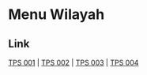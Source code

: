 # Menu Wilayah

## Link

[TPS 001](https://github.com/gigit-pemilu/pemilu-2024-82-maluku-utara/tree/main/pilpres/hitung-suara/sub/82-maluku-utara/sub/02-halmahera-tengah/sub/05-weda-selatan/sub/2008-air-salobar/sub/001-tps)
 | 
[TPS 002](https://github.com/gigit-pemilu/pemilu-2024-82-maluku-utara/tree/main/pilpres/hitung-suara/sub/82-maluku-utara/sub/02-halmahera-tengah/sub/05-weda-selatan/sub/2008-air-salobar/sub/002-tps)
 | 
[TPS 003](https://github.com/gigit-pemilu/pemilu-2024-82-maluku-utara/tree/main/pilpres/hitung-suara/sub/82-maluku-utara/sub/02-halmahera-tengah/sub/05-weda-selatan/sub/2008-air-salobar/sub/003-tps)
 | 
[TPS 004](https://github.com/gigit-pemilu/pemilu-2024-82-maluku-utara/tree/main/pilpres/hitung-suara/sub/82-maluku-utara/sub/02-halmahera-tengah/sub/05-weda-selatan/sub/2008-air-salobar/sub/004-tps)


